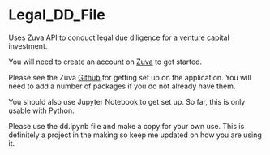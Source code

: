 # Legal_DD_File
Uses Zuva API to conduct legal due diligence for a venture capital investment.

You will need to create an account on [Zuva](https://zuva.ai/) to get started. 

Please see the Zuva [Github](https://github.com/zuvaai/zdai-python) for getting set up on the application. You will need to add a number of packages if you do not already have them. 

You should also use Jupyter Notebook to get set up. So far, this is only usable with Python. 

Please use the dd.ipynb file and make a copy for your own use. This is definitely a project in the making so keep me updated on how you are using it. 

